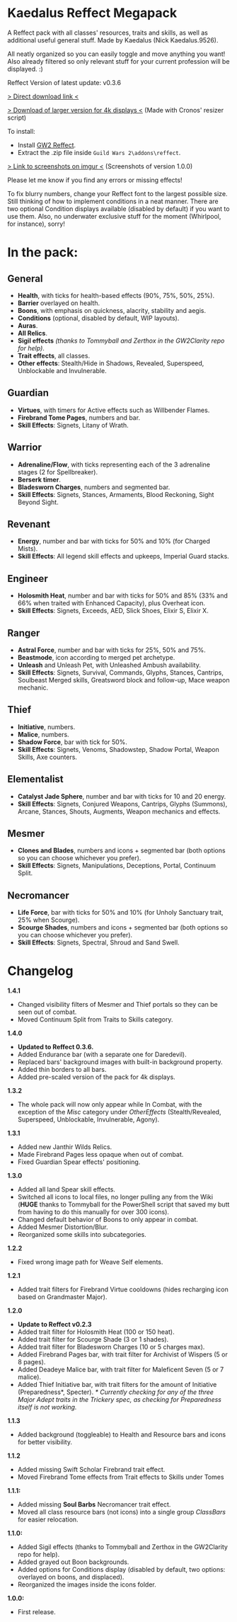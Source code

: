 # Kaedalus Reffect Megapack
A Reffect pack with all classes' resources, traits and skills, as well as additional useful general stuff. Made by Kaedalus (Nick Kaedalus.9526).

All neatly organized so you can easily toggle and move anything you want! Also already filtered so only relevant stuff for your current profession will be displayed. :)

Reffect Version of latest update: v0.3.6

[> Direct download link <](https://github.com/Kaedalus/Kaedalus-Reffect-Megapack/releases/download/v1.4.1/Kaedalus-Reffect-Megapack.zip)

[> Download of larger version for 4k displays <](https://github.com/Kaedalus/Kaedalus-Reffect-Megapack/releases/download/v1.4.1/Kaedalus-Reffect-Megapack-Scaled4k.zip) (Made with Cronos' resizer script)

To install:
- Install [GW2 Reffect](https://github.com/Zerthox/gw2-reffect/).
- Extract the .zip file inside ``Guild Wars 2\addons\reffect``.

[> Link to screenshots on imgur <](https://imgur.com/a/AKNGE3r) (Screenshots of version 1.0.0)

Please let me know if you find any errors or missing effects!

To fix blurry numbers, change your Reffect font to the largest possible size.
Still thinking of how to implement conditions in a neat manner. There are two optional Condition displays available (disabled by default) if you want to use them. Also, no underwater exclusive stuff for the moment (Whirlpool, for instance), sorry!

# In the pack:

## General
- **Health**, with ticks for health-based effects (90%, 75%, 50%, 25%).
- **Barrier** overlayed on health.
- **Boons**, with emphasis on quickness, alacrity, stability and aegis.
- **Conditions** (optional, disabled by default, WIP layouts).
- **Auras**.
- **All Relics**.
- **Sigil effects** _(thanks to Tommyball and Zerthox in the GW2Clarity repo for help)_.
- **Trait effects**, all classes.
- **Other effects**: Stealth/Hide in Shadows, Revealed, Superspeed, Unblockable and Invulnerable.

## Guardian
- **Virtues**, with timers for Active effects such as Willbender Flames.
- **Firebrand Tome Pages**, numbers and bar.
- **Skill Effects**: Signets, Litany of Wrath.

## Warrior
- **Adrenaline/Flow**, with ticks representing each of the 3 adrenaline stages (2 for Spellbreaker).
- **Berserk timer**.
- **Bladesworn Charges**, numbers and segmented bar.
- **Skill Effects**: Signets, Stances, Armaments, Blood Reckoning, Sight Beyond Sight.

## Revenant
- **Energy**, number and bar with ticks for 50% and 10% (for Charged Mists).
- **Skill Effects**: All legend skill effects and upkeeps, Imperial Guard stacks.

## Engineer
- **Holosmith Heat**, number and bar with ticks for 50% and 85% (33% and 66% when traited with Enhanced Capacity), plus Overheat icon.
- **Skill Effects**: Signets, Exceeds, AED, Slick Shoes, Elixir S, Elixir X.

## Ranger
- **Astral Force**, number and bar with ticks for 25%, 50% and 75%.
- **Beastmode**, icon according to merged pet archetype.
- **Unleash** and Unleash Pet, with Unleashed Ambush availability.
- **Skill Effects**: Signets, Survival, Commands, Glyphs, Stances, Cantrips, Soulbeast Merged skills, Greatsword block and follow-up, Mace weapon mechanic.

## Thief
- **Initiative**, numbers.
- **Malice**, numbers.
- **Shadow Force**, bar with tick for 50%.
- **Skill Effects**: Signets, Venoms, Shadowstep, Shadow Portal, Weapon Skills, Axe counters.

## Elementalist
- **Catalyst Jade Sphere**, number and bar with ticks for 10 and 20 energy.
- **Skill Effects**: Signets, Conjured Weapons, Cantrips, Glyphs (Summons), Arcane, Stances, Shouts, Augments, Weapon mechanics and effects.

## Mesmer
- **Clones and Blades**, numbers and icons + segmented bar (both options so you can choose whichever you prefer).
- **Skill Effects**: Signets, Manipulations, Deceptions, Portal, Continuum Split.

## Necromancer
- **Life Force**, bar with ticks for 50% and 10% (for Unholy Sanctuary trait, 25% when Scourge).
- **Scourge Shades**, numbers and icons + segmented bar (both options so you can choose whichever you prefer).
- **Skill Effects**: Signets, Spectral, Shroud and Sand Swell.

# Changelog
**1.4.1**
- Changed visibility filters of Mesmer and Thief portals so they can be seen out of combat.
- Moved Continuum Split from Traits to Skills category.

**1.4.0**
- **Updated to Reffect 0.3.6.**
- Added Endurance bar (with a separate one for Daredevil).
- Replaced bars' background images with built-in background property.
- Added thin borders to all bars.
- Added pre-scaled version of the pack for 4k displays.

**1.3.2**
- The whole pack will now only appear while In Combat, with the exception of the _Misc_ category under _OtherEffects_ (Stealth/Revealed, Superspeed, Unblockable, Invulnerable, Agony).

**1.3.1**
- Added new Janthir Wilds Relics.
- Made Firebrand Pages less opaque when out of combat.
- Fixed Guardian Spear effects' positioning.

**1.3.0**
- Added all land Spear skill effects.
- Switched all icons to local files, no longer pulling any from the Wiki (**HUGE** thanks to Tommyball for the PowerShell script that saved my butt from having to do this manually for over 300 icons).
- Changed default behavior of Boons to only appear in combat.
- Added Mesmer Distortion/Blur.
- Reorganized some skills into subcategories.

**1.2.2**
- Fixed wrong image path for Weave Self elements.

**1.2.1**
- Added trait filters for Firebrand Virtue cooldowns (hides recharging icon based on Grandmaster Major).

**1.2.0**
- **Update to Reffect v0.2.3**
- Added trait filter for Holosmith Heat (100 or 150 heat).
- Added trait filter for Scourge Shade (3 or 1 shades).
- Added trait filter for Bladesworn Charges (10 or 5 charges max).
- Added Firebrand Pages bar, with trait filter for Archivist of Wispers (5 or 8 pages).
- Added Deadeye Malice bar, with trait filter for Maleficent Seven (5 or 7 malice).
- Added Thief Initiative bar, with trait filters for the amount of Initiative (Preparedness*, Specter).
_* Currently checking for any of the three Major Adept traits in the Trickery spec, as checking for Preparedness itself is not working._

**1.1.3**
- Added background (toggleable) to Health and Resource bars and icons for better visibility.

**1.1.2**
- Added missing Swift Scholar Firebrand trait effect.
- Moved Firebrand Tome effects from Trait effects to Skills under Tomes

**1.1.1:**
- Added missing **Soul Barbs** Necromancer trait effect.
- Moved all class resource bars (not icons) into a single group _ClassBars_ for easier relocation.

**1.1.0:**
- Added Sigil effects (thanks to Tommyball and Zerthox in the GW2Clarity repo for help).
- Added grayed out Boon backgrounds.
- Added options for Conditions display (disabled by default, two options: overlayed on boons, and displaced).
- Reorganized the images inside the icons folder.

**1.0.0:**
- First release.
